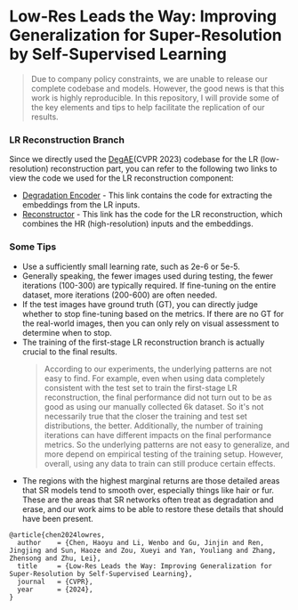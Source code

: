 # Low-Res Leads the Way: Improving Generalization for Super-Resolution by Self-Supervised Learning

> Due to company policy constraints, we are unable to release our complete codebase and models. However, the good news is that this work is highly reproducible. In this repository, I will provide some of the key elements and tips to help facilitate the replication of our results.


### LR Reconstruction Branch

Since we directly used the [DegAE](https://github.com/lyh-18/DegAE_DegradationAutoencoder/tree/5e2b43bdc55b75418d615e7d89ae91dbc57ffb9c)(CVPR 2023) codebase for the LR (low-resolution) reconstruction part, you can refer to the following two links to view the code we used for the LR reconstruction component:

- [Degradation Encoder](https://github.com/lyh-18/DegAE_DegradationAutoencoder/blob/5e2b43bdc55b75418d615e7d89ae91dbc57ffb9c/codes/models/modules/DDG_arch.py#L129) - This link contains the code for extracting the embeddings from the LR inputs.
- [Reconstructor](https://github.com/lyh-18/DegAE_DegradationAutoencoder/blob/5e2b43bdc55b75418d615e7d89ae91dbc57ffb9c/codes/models/modules/RCAN_Pretrain_Head_arch.py#L379) - This link has the code for the LR reconstruction, which combines the HR (high-resolution) inputs and the embeddings.




### Some Tips

- Use a sufficiently small learning rate, such as 2e-6 or 5e-5.
- Generally speaking, the fewer images used during testing, the fewer iterations (100-300) are typically required. If fine-tuning on the entire dataset, more iterations (200-600) are often needed.
- If the test images have ground truth (GT), you can directly judge whether to stop fine-tuning based on the metrics. If there are no GT for the real-world images, then you can only rely on visual assessment to determine when to stop.
- The training of the first-stage LR reconstruction branch is actually crucial to the final results.
  > According to our experiments, the underlying patterns are not easy to find. For example, even when using data completely consistent with the test set to train the first-stage LR reconstruction, the final performance did not turn out to be as good as using our manually collected 6k dataset. So it's not necessarily true that the closer the training and test set distributions, the better. Additionally, the number of training iterations can have different impacts on the final performance metrics. So the underlying patterns are not easy to generalize, and more depend on empirical testing of the training setup. However, overall, using any data to train can still produce certain effects.
- The regions with the highest marginal returns are those detailed areas that SR models tend to smooth over, especially things like hair or fur. These are the areas that SR networks often treat as degradation and erase, and our work aims to be able to restore these details that should have been present.


```
@article{chen2024lowres,
  author    = {Chen, Haoyu and Li, Wenbo and Gu, Jinjin and Ren, Jingjing and Sun, Haoze and Zou, Xueyi and Yan, Youliang and Zhang, Zhensong and Zhu, Lei},
  title     = {Low-Res Leads the Way: Improving Generalization for Super-Resolution by Self-Supervised Learning},
  journal   = {CVPR},
  year      = {2024},
}
```
